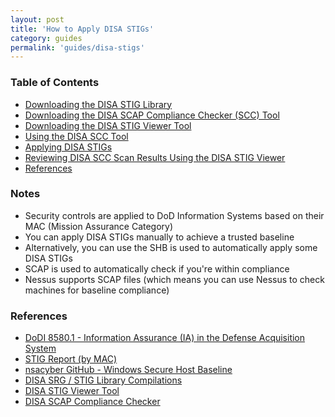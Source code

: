 ```yaml
---
layout: post
title: 'How to Apply DISA STIGs'
category: guides
permalink: 'guides/disa-stigs'
---
```


### Table of Contents
* [Downloading the DISA STIG Library](#downloading-the-disa-stig-library)
* [Downloading the DISA SCAP Compliance Checker (SCC) Tool](#downloading-the-disa-scap-compliance-checker-scc-tool)
* [Downloading the DISA STIG Viewer Tool](#downloading-the-disa-stig-viewer-tool)
* [Using the DISA SCC Tool](#using-the-disa-scc-tool)
* [Applying DISA STIGs](#applying-disa-stigs)
* [Reviewing DISA SCC Scan Results Using the DISA STIG Viewer](#reviewing-disa-scc-scan-results-using-the-disa-stig-viewer)
* [References](#references)

### Notes
* Security controls are applied to DoD Information Systems based on their MAC (Mission Assurance Category)
* You can apply DISA STIGs manually to achieve a trusted baseline
* Alternatively, you can use the SHB is used to automatically apply some DISA STIGs 
* SCAP is used to automatically check if you're within compliance
* Nessus supports SCAP files (which means you can use Nessus to check machines for baseline compliance)

### References
* [DoDI 8580.1 - Information Assurance (IA) in the Defense Acquisition System](https://www.esd.whs.mil/Portals/54/Documents/DD/issuances/dodi/858001p.pdf)
* [STIG Report (by MAC)](https://www.tenable.com/sc-report-templates/stig-report-by-mac)
* [nsacyber GitHub - Windows Secure Host Baseline](https://github.com/nsacyber/Windows-Secure-Host-Baseline)
* [DISA SRG / STIG Library Compilations](https://public.cyber.mil/stigs/compilations/)
* [DISA STIG Viewer Tool](https://cyber.mil/stigs/srg-stig-tools/)
* [DISA SCAP Compliance Checker](https://public.cyber.mil/stigs/scap/)
